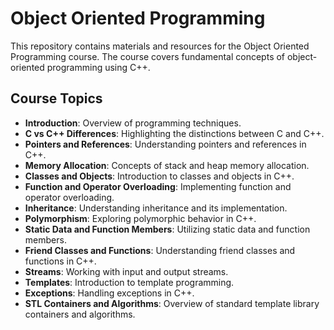 <h1>Object Oriented Programming</h1>

This repository contains materials and resources for the Object Oriented Programming course. The course covers fundamental concepts of object-oriented programming using C++.

<h2>Course Topics</h2>

- **Introduction**: Overview of programming techniques.
- **C vs C++ Differences**: Highlighting the distinctions between C and C++.
- **Pointers and References**: Understanding pointers and references in C++.
- **Memory Allocation**: Concepts of stack and heap memory allocation.
- **Classes and Objects**: Introduction to classes and objects in C++.
- **Function and Operator Overloading**: Implementing function and operator overloading.
- **Inheritance**: Understanding inheritance and its implementation.
- **Polymorphism**: Exploring polymorphic behavior in C++.
- **Static Data and Function Members**: Utilizing static data and function members.
- **Friend Classes and Functions**: Understanding friend classes and functions in C++.
- **Streams**: Working with input and output streams.
- **Templates**: Introduction to template programming.
- **Exceptions**: Handling exceptions in C++.
- **STL Containers and Algorithms**: Overview of standard template library containers and algorithms.
